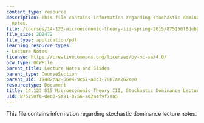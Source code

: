 ```yaml
---
content_type: resource
description: This file contains information regarding stochastic dominance lecture
  notes.
file: /courses/14-123-microeconomic-theory-iii-spring-2015/875150f8deb05a910756a02a4f9f78a5_MIT14_123S15_Chap4.pdf
file_size: 202472
file_type: application/pdf
learning_resource_types:
- Lecture Notes
license: https://creativecommons.org/licenses/by-nc-sa/4.0/
ocw_type: OCWFile
parent_title: Lecture Notes and Slides
parent_type: CourseSection
parent_uid: 19482ca2-66e4-9c67-a3c3-7987aa262ee0
resourcetype: Document
title: 14.123 S15 Microeconomic Theory III, Stochastic Dominance Lecture Notes
uid: 875150f8-deb0-5a91-0756-a02a4f9f78a5
---
```

This file contains information regarding stochastic dominance lecture notes.